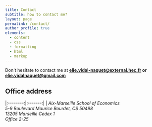 ```yaml
---
title: Contact
subtitle: how to contact me?
layout: page
permalink: /contact/
author_profile: true
elements:
  - content
  - css
  - formatting
  - html
  - markup  
---
```


<i class="fa fa-envelope"></i> Don't hesitate to contact me at **[elie.vidal-naquet@external.hec.fr](mailto:elie.vidal-naquet@external.hec.fr) or [elie.vidalnaquet@gmail.com](mailto:elie.vidalnaquet@gmail.com)**



 
## Office address

|:--------:|:-------:|
|  _Aix-Marseille School of Economics <br />  5-9 Boulevard Maurice Bourdet, CS 50498 <br /> 13205 Marseille Cedex 1   <br /> Office 2-25_  

